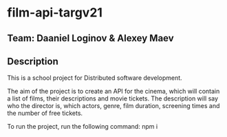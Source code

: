 # film-api-targv21

## Team: Daaniel Loginov & Alexey Maev

## Description

This is a school project for Distributed software development.


The aim of the project is to create an API for the cinema, which will contain a list of films, their descriptions and movie tickets. 
The description will say who the director is, which actors, genre, film duration, screening times and the number of free tickets.

To run the project, run the following command: npm i

